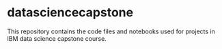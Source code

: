 # datasciencecapstone
This repository contains the code files and notebooks used for projects in IBM data science capstone course.
